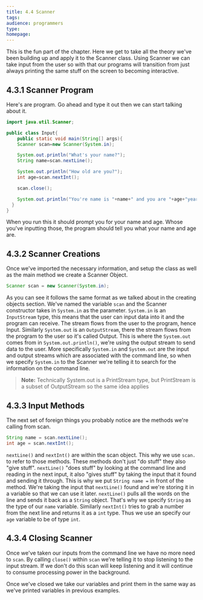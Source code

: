 ```yaml
---
title: 4.4 Scanner
tags:
audience: programmers
type:
homepage:
---
```

This is the fun part of the chapter. Here we get to take all the theory we've been building up and apply it to the Scanner class. Using Scanner we can take input from the user so with that our programs will transition from just always printing the same stuff on the screen to becoming interactive.

## 4.3.1 Scanner Program

Here's are program. Go ahead and type it out then we can start talking about it.

~~~java
import java.util.Scanner;

public class Input{
	public static void main(String[] args){
    Scanner scan=new Scanner(System.in);

    System.out.println("What's your name?");
    String name=scan.nextLine();

    System.out.println("How old are you?");
    int age=scan.nextInt();

    scan.close();

    System.out.println("You're name is "+name+" and you are "+age+"years old");
  }
}
~~~

When you run this it should prompt you for your name and age. Whose you've inputting those, the program should tell you what your name and age are.

## 4.3.2 Scanner Creations

Once we've imported the necessary information, and setup the class as well as the main method we create a Scanner Object.

~~~java
Scanner scan = new Scanner(System.in);
~~~

As you can see it follows the same format as we talked about in the creating objects section.	We've named the variable `scan` and the Scanner constructor takes in `System.in` as the parameter. `System.in` is an `InputStream` type, this means that the user can input data into it and the program can receive. The stream flows from the user to the program, hence Input. Similarly `System.out` is an `OutputStream`, there the stream flows from the program to the user so it's called Output. This is where the `System.out` comes from in `System.out.println()`, we're using the output stream to send data to the user. More specifically `System.in` and `System.out` are the input and output streams which are associated with the command line, so when we specify `System.in` to the Scanner we're telling it to search for the information on the command line.

> **Note:** Technically System.out is a PrintStream type, but PrintStream is a subset of OutputStream so the same idea applies

## 4.3.3 Input Methods

The next set of foreign things you probably notice are the methods we're calling from scan.

~~~java
String name = scan.nextLine();
int age = scan.nextInt();
~~~

`nextLine()` and `nextInt()` are within the scan object. This why we use `scan.` to refer to those methods. These methods don't just "do stuff" they also "give stuff". `nextLine()` "does stuff" by looking at the command line and reading in the next input, it also "gives stuff" by taking the input that it found and sending it through. This is why we put `String name =` in front of the method. We're taking the input that `nextLine()` found and we're storing it in a variable so that we can use it later. `nextLine()` pulls all the words on the line and sends it back as a `String` object. That's why we specify `String` as the type of our `name` variable. Similarly `nextInt()` tries to grab a number from the next line and returns it as a `int` type. Thus we use an specify our `age` variable to be of type `int`.

## 4.3.4 Closing Scanner

Once we've taken our inputs from the command line we have no more need to `scan`. By calling `close()` within `scan` we're telling it to stop listening to the input stream. If we don't do this scan will keep listening and it will continue to consume processing power in the background.

Once we've closed we take our variables and print them in the same way as we've printed variables in previous examples.
